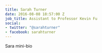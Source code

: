 ```yaml
---
title: Sarah Turner
date: 2016-08-08 18:57:00 Z
job_title: Assistant to Professor Kevin Fu
social:
- twitter: "@sarahturner"
- facebook: sarahturner
---
```


Sara mini-bio